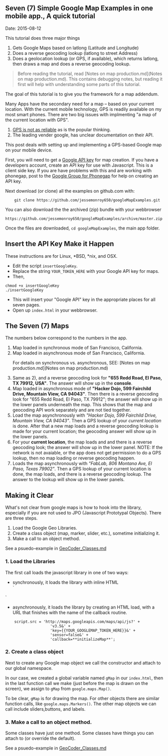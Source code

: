 ## Seven (7) Simple Google Map Examples in one mobile app., A quick tutorial ##
Date: 2015-08-12

This tutorial does three major things 

1. Gets Google Maps based on latlong (Latitude and Longitude)
2. Does a reverse geocoding lookup (latlong to street Address)
3. Does a geolocation lookup (or GPS, if available), which returns latlong, then draws a map and does a reverse geocoding lookup.

>Before reading the tutorial, read [Notes on map production.md](Notes on map production.md). This contains debugging notes, but reading it first will help with understanding some parts of this tutorial.

The goal of this tutorial is to give you the framework for a map addendum.

Many Apps have the secondary need for a map &ndash; based on your current location. With the current mobile technology, GPS is readily available on my most smart phones. There are two big issues with implmenting "a map of the current location with GPS".

1. [GPS is not as reliable](wiki/GPSisUnreliable.md) as is the popular thinking.
2. The leading vender google, has unclear documentation on their API.

This post deals with setting up and implementing a GPS-based Google map on your mobile device.

First, you will need to get a [Google API key](https://developers.google.com/maps/documentation/javascript/tutorial#api_key) for map creation. If you have a developers account, create an API key for use with Javascript. This is a client side key. If you are have problems with this and are working with phonegap, post to the [Google Group for Phonegap](https://groups.google.com/forum/#!forum/phonegap) for help on creating an API key.


Next download (or clone) all the examples on github.com with:
```
    git clone https://github.com/jessemonroy650/googleMapExamples.git
```

You can also download the the archived (zip) bundle with your webbrowser
```
https://github.com/jessemonroy650/googleMapExamples/archive/master.zip
```

Once the files are downloaded, ```cd googleMapExamples```, the main app folder. 

## Insert the API Key Make it Happen ##

These instructions are for Linux, *BSD, *nix, and OSX.

* Edit the script `insertGoogleKey`. 
* Replace the string `YOUR_TOKEN_HERE` with your Google API key for maps.
* Then, 
```
chmod +x insertGoogleKey
./insertGoogleKey
```
* This will insert your "Google API" key in the appropriate places for all seven pages.
* Open up `index.html` in your webbrowser.

## The Seven (7) Maps ##

The numbers below correspond to the numbers in the app.

1. Map loaded in synchronous mode of San Francisco, California.
2. Map loaded in asynchronous mode of San Francisco, California.<p /> For details on synchronous vs. asynchronous, SEE: [Notes on map production.md](Notes on map production.md)
3. Same as 2), and a reverse geocoding look for **"655 Redd Road, El Paso, TX 79912, USA"**. The answer will show up in the **console**.
4. Map loaded in asynchronous mode of **"Hacker Dojo, 599 Fairchild Drive, Mountain View, CA 94043"**. Then there is a reverse geocoding look for "655 Redd Road, El Paso, TX 79912"; the answer will show up in the lower panels underneath the map. This shows that the map and geocoding API work separately and are not tied together.
5. Load the map asynchronously with *"Hacker Dojo, 599 Fairchild Drive, Mountain View, CA 94043"*. Then a GPS lookup of your *current location* is done. After that a new map loads and a reverse geocoding lookup is made for your current location; the geocoding answer will show up in the lower panels.
6. For your **current location**, the map loads and and there is a reverse geocoding look; the answer will show up in the lower panel. NOTE: If the network is not avaiable, or the app does not get permission to do a GPS lookup, then no map loading or reverse geocoding happen.
7. Loads the map asynchronously with *"FabLab, 806 Montana Ave, El Paso, Texas 79902"*. Then a GPS lookup of your current location is done, the map loads, and there is a reverse geocoding lookup. The answer to the lookup will show up in the lower panels. 

## Making it Clear ##

What's not clear from google maps is how to hook into the library, especially if you are not used to JPO (Javascript Prototypal Objects). There are three steps.

1. Load the Google Geo Libraries.
2. Create a class object (map, marker, slider, etc.), sometime initializing it.
3. Make a call to an object method.

See a psuedo-example in [GeoCoder_Classes.md](GeoCoder_Classes.md)

### 1. Load the Libraries ###

The first call loads the javascript library in one of two ways: 

* synchronously, it loads the library with inline HTML<br />
`
<script rc='http://maps.googleapis.com/maps/api/js?v3.5&key={{YOUR_GOOGLEMAP_TOKEN_HERE}}&senso
r=false'></script>
`
* asynchronously, it loads the library by creating an HTML load, with a URL that finishes with the name of the callback routine. 
```
    script.src = 'http://maps.googleapis.com/maps/api/js?' +
                    'v3.5&' + 
                    'key={{YOUR_GOOGLEMAP_TOKEN_HERE}}&' +
                    'sensor=false&' +
                    'callback=**initializeMap**';
```

### 2. Create a class object ###

Next to create any Google map object we call the constructor and attach to our global namespace.

In our case, we created a global variable named `gMap` in our `index.html`, then in the last function call we make (just before the map is drawn on the screen), we assign to `gMap` from `google.maps.Map()`. 

To be clear, `gMap` is for drawing the map. For other objects there are similar function calls, like `google.maps.Markers()`. The other map objects we can call include sliders,buttons, and labels.

### 3. Make a call to an object method. ###

Some classes have just one method. Some classes have things you can attach to (or override the default).

See a psuedo-example in [GeoCoder_Classes.md](GeoCoder_Classes.md)






